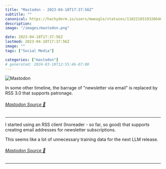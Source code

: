 ```yaml
---
title: "Mastodon - 2023-04-18T17:37:56Z"
subtitle: ""
canonical: https://hachyderm.io/users/mweagle/statuses/110221031932664640
description:
image: "/images/mastodon.png"

date: 2023-04-18T17:37:56Z
lastmod: 2023-04-18T17:37:56Z
image: ""
tags: ["Social Media"]

categories: ["mastodon"]
# generated: 2024-03-10T12:55:46-07:00
---
```

![Mastodon](/images/mastodon.png)

<p>In some other timeline, the barrage of &quot;newsletter via email&quot; is replaced by RSS 3.0 that supports patronage.</p>


###### [Mastodon Source 🐘](https://hachyderm.io/@mweagle/110221031932664640)

___

<p>I started using an RSS client (Inoreader - so far, so good) that supports creating email addresses for newsletter subscriptions. </p><p>This seems like a lot of unnecessary training data for the next LLM release.</p>


###### [Mastodon Source 🐘](https://hachyderm.io/@mweagle/110221062924304562)

___
